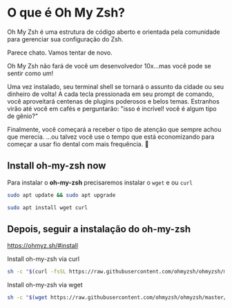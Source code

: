 # O que é Oh My Zsh?

Oh My Zsh é uma estrutura de código aberto e orientada pela comunidade para gerenciar sua configuração do Zsh.

Parece chato. Vamos tentar de novo.

Oh My Zsh não fará de você um desenvolvedor 10x...mas você pode se sentir como um!

Uma vez instalado, seu terminal shell se tornará o assunto da cidade ou seu dinheiro de volta! A cada tecla pressionada em seu prompt de comando, você aproveitará centenas de plugins poderosos e belos temas. Estranhos virão até você em cafés e perguntarão: "isso é incrível! você é algum tipo de gênio?"

Finalmente, você começará a receber o tipo de atenção que sempre achou que merecia. ...ou talvez você use o tempo que está economizando para começar a usar fio dental com mais frequência. 😬 


## Install oh-my-zsh now

Para instalar o **oh-my-zsh** precisaremos instalar o `wget` e ou `curl`

```bash
sudo apt update && sudo apt upgrade

sudo apt install wget curl
```

## Depois, seguir a instalação do **oh-my-zsh**

https://ohmyz.sh/#install

Install oh-my-zsh via curl

```bash
sh -c "$(curl -fsSL https://raw.githubusercontent.com/ohmyzsh/ohmyzsh/master/tools/install.sh)"
```

Install oh-my-zsh via wget

```bash
sh -c "$(wget https://raw.githubusercontent.com/ohmyzsh/ohmyzsh/master/tools/install.sh -O -)"
```
